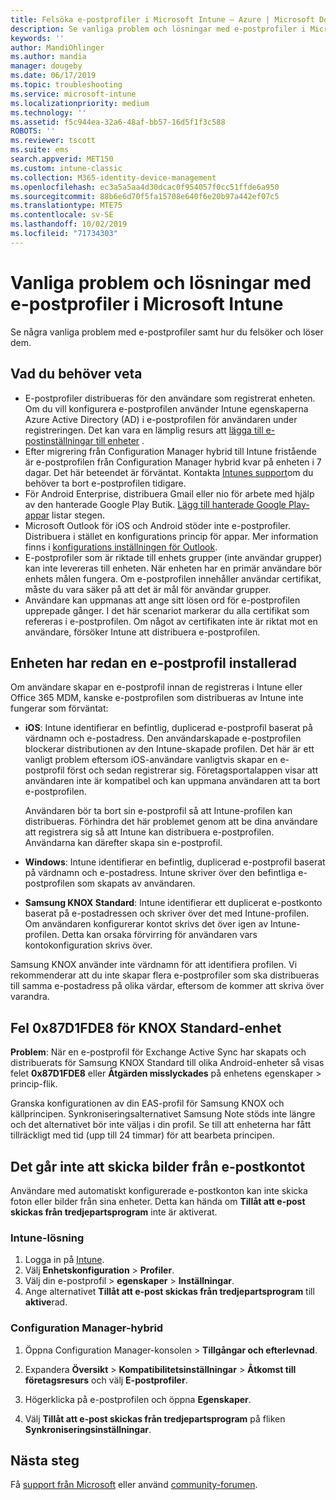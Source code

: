 ```yaml
---
title: Felsöka e-postprofiler i Microsoft Intune – Azure | Microsoft Docs
description: Se vanliga problem och lösningar med e-postprofiler i Microsoft Intune, inklusive duplicerade e-postprofiler och fel på Samsung KNOX Standard Android-enheter.
keywords: ''
author: MandiOhlinger
ms.author: mandia
manager: dougeby
ms.date: 06/17/2019
ms.topic: troubleshooting
ms.service: microsoft-intune
ms.localizationpriority: medium
ms.technology: ''
ms.assetid: f5c944ea-32a6-48af-bb57-16d5f1f3c588
ROBOTS: ''
ms.reviewer: tscott
ms.suite: ems
search.appverid: MET150
ms.custom: intune-classic
ms.collection: M365-identity-device-management
ms.openlocfilehash: ec3a5a5aa4d30dcac0f954057f0cc51ffde6a950
ms.sourcegitcommit: 88b6e6d70f5fa15708e640f6e20b97a442ef07c5
ms.translationtype: MTE75
ms.contentlocale: sv-SE
ms.lasthandoff: 10/02/2019
ms.locfileid: "71734303"
---
```

# <a name="common-issues-and-resolutions-with-email-profiles-in-microsoft-intune"></a>Vanliga problem och lösningar med e-postprofiler i Microsoft Intune

Se några vanliga problem med e-postprofiler samt hur du felsöker och löser dem.

## <a name="what-you-need-to-know"></a>Vad du behöver veta

- E-postprofiler distribueras för den användare som registrerat enheten. Om du vill konfigurera e-postprofilen använder Intune egenskaperna Azure Active Directory (AD) i e-postprofilen för användaren under registreringen. Det kan vara en lämplig resurs att [lägga till e-postinställningar till enheter](email-settings-configure.md) .
- Efter migrering från Configuration Manager hybrid till Intune fristående är e-postprofilen från Configuration Manager hybrid kvar på enheten i 7 dagar. Det här beteendet är förväntat. Kontakta [Intunes support](../fundamentals/get-support.md)om du behöver ta bort e-postprofilen tidigare.
- För Android Enterprise, distribuera Gmail eller nio för arbete med hjälp av den hanterade Google Play Butik. [Lägg till hanterade Google Play-appar](../apps/apps-add-android-for-work.md) listar stegen.
- Microsoft Outlook för iOS och Android stöder inte e-postprofiler. Distribuera i stället en konfigurations princip för appar. Mer information finns i [konfigurations inställningen för Outlook](../apps/app-configuration-policies-outlook.md).
- E-postprofiler som är riktade till enhets grupper (inte användar grupper) kan inte levereras till enheten. När enheten har en primär användare bör enhets målen fungera. Om e-postprofilen innehåller användar certifikat, måste du vara säker på att det är mål för användar grupper.
- Användare kan uppmanas att ange sitt lösen ord för e-postprofilen upprepade gånger. I det här scenariot markerar du alla certifikat som refereras i e-postprofilen. Om något av certifikaten inte är riktat mot en användare, försöker Intune att distribuera e-postprofilen.

## <a name="device-already-has-an-email-profile-installed"></a>Enheten har redan en e-postprofil installerad

Om användare skapar en e-postprofil innan de registreras i Intune eller Office 365 MDM, kanske e-postprofilen som distribueras av Intune inte fungerar som förväntat:

- **iOS**: Intune identifierar en befintlig, duplicerad e-postprofil baserat på värdnamn och e-postadress. Den användarskapade e-postprofilen blockerar distributionen av den Intune-skapade profilen. Det här är ett vanligt problem eftersom iOS-användare vanligtvis skapar en e-postprofil först och sedan registrerar sig. Företagsportalappen visar att användaren inte är kompatibel och kan uppmana användaren att ta bort e-postprofilen.

  Användaren bör ta bort sin e-postprofil så att Intune-profilen kan distribueras. Förhindra det här problemet genom att be dina användare att registrera sig så att Intune kan distribuera e-postprofilen. Användarna kan därefter skapa sin e-postprofil.

- **Windows**: Intune identifierar en befintlig, duplicerad e-postprofil baserat på värdnamn och e-postadress. Intune skriver över den befintliga e-postprofilen som skapats av användaren.

- **Samsung KNOX Standard**: Intune identifierar ett duplicerat e-postkonto baserat på e-postadressen och skriver över det med Intune-profilen. Om användaren konfigurerar kontot skrivs det över igen av Intune-profilen. Detta kan orsaka förvirring för användaren vars kontokonfiguration skrivs över.

Samsung KNOX använder inte värdnamn för att identifiera profilen. Vi rekommenderar att du inte skapar flera e-postprofiler som ska distribueras till samma e-postadress på olika värdar, eftersom de kommer att skriva över varandra.

## <a name="error-0x87d1fde8-for-knox-standard-device"></a>Fel 0x87D1FDE8 för KNOX Standard-enhet

**Problem**: När en e-postprofil för Exchange Active Sync har skapats och distribuerats för Samsung KNOX Standard till olika Android-enheter så visas felet **0x87D1FDE8** eller **Åtgärden misslyckades** på enhetens egenskaper > princip-flik.

Granska konfigurationen av din EAS-profil för Samsung KNOX och källprincipen. Synkroniseringsalternativet Samsung Note stöds inte längre och det alternativet bör inte väljas i din profil. Se till att enheterna har fått tillräckligt med tid (upp till 24 timmar) för att bearbeta principen.

## <a name="unable-to-send-images-from--email-account"></a>Det går inte att skicka bilder från e-postkontot

Användare med automatiskt konfigurerade e-postkonton kan inte skicka foton eller bilder från sina enheter. Detta kan hända om **Tillåt att e-post skickas från tredjepartsprogram** inte är aktiverat.

### <a name="intune-solution"></a>Intune-lösning

1. Logga in på [Intune](https://go.microsoft.com/fwlink/?linkid=2090973).
2. Välj **Enhetskonfiguration** > **Profiler**.
3. Välj din e-postprofil > **egenskaper** > **Inställningar**.
4. Ange alternativet **Tillåt att e-post skickas från tredjepartsprogram** till **aktive**rad.

### <a name="configuration-manager-hybrid"></a>Configuration Manager-hybrid

1. Öppna Configuration Manager-konsolen > **Tillgångar och efterlevnad**.

2. Expandera **Översikt** > **Kompatibilitetsinställningar** > **Åtkomst till företagsresurs** och välj **E-postprofiler**.

3. Högerklicka på e-postprofilen och öppna **Egenskaper**.

4. Välj **Tillåt att e-post skickas från tredjepartsprogram** på fliken **Synkroniseringsinställningar**.

## <a name="next-steps"></a>Nästa steg

Få [support från Microsoft](../fundamentals/get-support.md) eller använd [community-forumen](https://social.technet.microsoft.com/Forums/en-US/home?category=microsoftintune).
